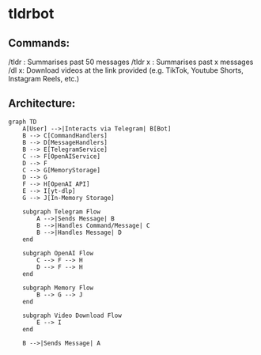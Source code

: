 # tldrbot

## Commands:
/tldr : Summarises past 50 messages
/tldr x : Summarises past x messages
/dl x: Download videos at the link provided (e.g. TikTok, Youtube Shorts, Instagram Reels, etc.)

## Architecture:
```mermaid
graph TD
    A[User] -->|Interacts via Telegram| B[Bot]
    B --> C[CommandHandlers]
    B --> D[MessageHandlers]
    B --> E[TelegramService]
    C --> F[OpenAIService]
    D --> F
    C --> G[MemoryStorage]
    D --> G
    F --> H[OpenAI API]
    E --> I[yt-dlp]
    G --> J[In-Memory Storage]
    
    subgraph Telegram Flow
        A -->|Sends Message| B
        B -->|Handles Command/Message| C
        B -->|Handles Message| D
    end

    subgraph OpenAI Flow
        C --> F --> H
        D --> F --> H
    end

    subgraph Memory Flow
        B --> G --> J
    end

    subgraph Video Download Flow
        E --> I
    end

    B -->|Sends Message| A

```

